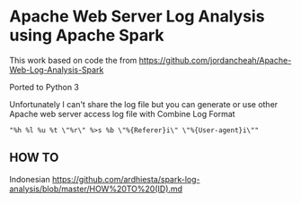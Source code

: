 # Apache Web Server Log Analysis using Apache Spark

This work based on code the from https://github.com/jordancheah/Apache-Web-Log-Analysis-Spark

Ported to Python 3

Unfortunately I can't share the log file but you can generate or use other Apache web server access log file with Combine Log Format

`"%h %l %u %t \"%r\" %>s %b \"%{Referer}i\" \"%{User-agent}i\""`

## HOW TO

Indonesian https://github.com/ardhiesta/spark-log-analysis/blob/master/HOW%20TO%20(ID).md
